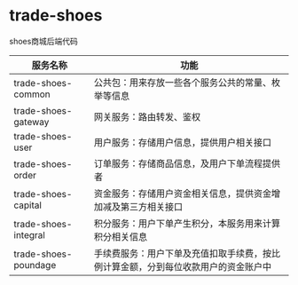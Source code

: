 # trade-shoes
shoes商城后端代码

| 服务名称 | 功能 |
|------|------------|
| trade-shoes-common  | 公共包：用来存放一些各个服务公共的常量、枚举等信息          |
| trade-shoes-gateway  | 网关服务：路由转发、鉴权        |
| trade-shoes-user  | 用户服务：存储用户信息，提供用户相关接口       |
| trade-shoes-order  | 订单服务：存储商品信息，及用户下单流程提供者       |
| trade-shoes-capital  | 资金服务：存储用户资金相关信息，提供资金增加减及第三方相关接口       |
| trade-shoes-integral  | 积分服务：用户下单产生积分，本服务用来计算积分相关信息       |
| trade-shoes-poundage  | 手续费服务：用户下单及充值扣取手续费，按比例计算金额，分到每位收款用户的资金账户中       |